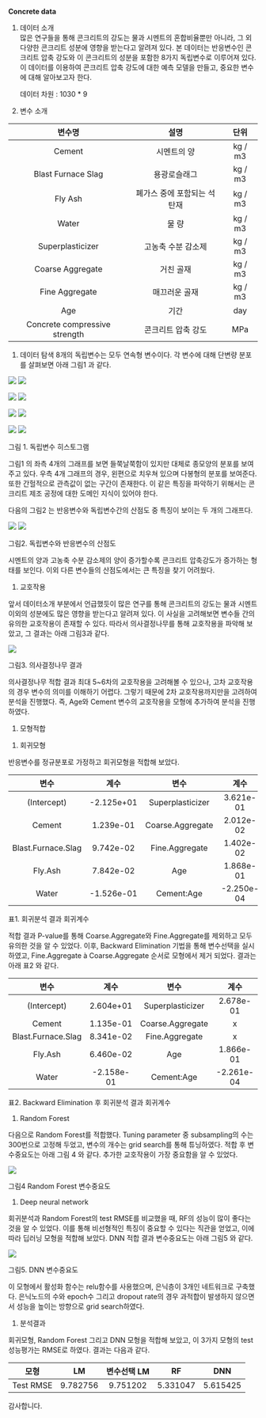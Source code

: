 ﻿**Concrete data**


1. 데이터 소개	
   많은 연구들을 통해 콘크리트의 강도는 물과 시멘트의 혼합비율뿐만 아니라, 그 외 다양한 콘크리트 성분에 영향을 받는다고 알려져 있다. 본 데이터는 반응변수인 콘크리트 압축 강도와 이 콘크리트의 성분을 포함한 8가지 독립변수로 이루어져 있다. 이 데이터를 이용하여 콘크리트 압축 강도에 대한 예측 모델을 만들고, 중요한 변수에 대해 알아보고자 한다.

   데이터 차원 : 1030 \* 9
1. 변수 소개

|변수명|설명|단위|
| :-: | :-: | :-: |
|Cement|시멘트의 양|kg / m3|
|Blast Furnace Slag|용광로슬래그|kg / m3|
|Fly Ash|폐가스 중에 포함되는 석탄재|kg / m3|
|Water|물 량|kg / m3|
|Superplasticizer|고농축 수분 감소제|kg / m3|
|Coarse Aggregate|거친 골재|kg / m3|
|Fine Aggregate|매끄러운 골재|kg / m3|
|Age|기간|day|
|Concrete compressive strength|콘크리트 압축 강도|MPa|



1. 데이터 탐색
   8개의 독립변수는 모두 연속형 변수이다. 각 변수에 대해 단변량 분포를 살펴보면 아래 그림1 과 같다.

![](Aspose.Words.a5f86a8e-f35b-487f-9c94-8fbc1b0553f1.001.png)            ![](Aspose.Words.a5f86a8e-f35b-487f-9c94-8fbc1b0553f1.002.png)

![](Aspose.Words.a5f86a8e-f35b-487f-9c94-8fbc1b0553f1.003.png)             ![](Aspose.Words.a5f86a8e-f35b-487f-9c94-8fbc1b0553f1.003.png)

![](Aspose.Words.a5f86a8e-f35b-487f-9c94-8fbc1b0553f1.001.png)             ![](Aspose.Words.a5f86a8e-f35b-487f-9c94-8fbc1b0553f1.003.png)

![](Aspose.Words.a5f86a8e-f35b-487f-9c94-8fbc1b0553f1.004.png)             ![](Aspose.Words.a5f86a8e-f35b-487f-9c94-8fbc1b0553f1.005.png)

그림 1. 독립변수 히스토그램

그림1 의 좌측 4개의 그래프를 보면 들쭉날쭉함이 있지만 대체로 종모양의 분포를 보여주고 있다. 우측 4개 그래프의 경우, 왼편으로 치우쳐 있으며 다봉형의 분포를 보여준다. 또한 간헐적으로 관측값이 없는 구간이 존재한다. 이 같은 특징을 파악하기 위해서는 콘크리트 제조 공정에 대한 도메인 지식이 있어야 한다.

다음의 그림2 는 반응변수와 독립변수간의 산점도 중 특징이 보이는 두 개의 그래프다.

![](Aspose.Words.a5f86a8e-f35b-487f-9c94-8fbc1b0553f1.006.png) ![](Aspose.Words.a5f86a8e-f35b-487f-9c94-8fbc1b0553f1.007.png)

그림2. 독립변수와 반응변수의 산점도

시멘트의 양과 고농축 수분 감소제의 양이 증가할수록 콘크리트 압축강도가 증가하는 형태를 보인다. 이외 다른 변수들의 산점도에서는 큰 특징을 찾기 어려웠다.


1. 교호작용 

앞서 데이터소개 부분에서 언급했듯이 많은 연구를 통해 콘크리트의 강도는 물과 시멘트 이외의 성분에도 많은 영향을 받는다고 알려져 있다. 이 사실을 고려해보면 변수들 간의 유의한 교호작용이 존재할 수 있다. 따라서 의사결정나무를 통해 교호작용을 파악해 보았고, 그 결과는 아래 그림3과 같다.

![](Aspose.Words.a5f86a8e-f35b-487f-9c94-8fbc1b0553f1.008.png)

그림3. 의사결정나무 결과

의사결정나무 적합 결과 최대 5~6차의 교호작용을 고려해볼 수 있으나, 고차 교호작용의 경우 변수의 의미를 이해하기 어렵다. 그렇기 때문에 2차 교호작용까지만을 고려하여 분석을 진행했다. 즉, Age와 Cement 변수의 교호작용을 모형에 추가하여 분석을 진행하였다. 

1. 모형적합
1) 회귀모형

반응변수를 정규분포로 가정하고 회귀모형을 적합해 보았다. 

|변수|계수|변수|계수|
| :-: | :-: | :-: | :-: |
|(Intercept)|-2.125e+01|Superplasticizer|3.621e-01|
|Cement|1.239e-01|Coarse.Aggregate|2.012e-02|
|Blast.Furnace.Slag|9.742e-02|Fine.Aggregate|1.402e-02|
|Fly.Ash|7.842e-02|Age|1.868e-01|
|Water|-1.526e-01|Cement:Age|-2.250e-04|
표1. 회귀분석 결과 회귀계수

적합 결과 P-value를 통해 Coarse.Aggregate와 Fine.Aggregate를 제외하고 모두 유의한 것을 알 수 있었다. 이후, Backward Elimination 기법을 통해 변수선택을 실시하였고, Fine.Aggregate à Coarse.Aggregate 순서로 모형에서 제거 되었다. 결과는 아래 표2 와 같다.

|변수|계수|변수|계수|
| :-: | :-: | :-: | :-: |
|(Intercept)|2.604e+01|Superplasticizer|2.678e-01|
|Cement|1.135e-01|Coarse.Aggregate|x|
|Blast.Furnace.Slag|8.341e-02|Fine.Aggregate|x|
|Fly.Ash|6.460e-02|Age|1.866e-01|
|Water|-2.158e-01|Cement:Age|-2.261e-04|
표2. Backward Elimination 후 회귀분석 결과 회귀계수

1) Random Forest

다음으로 Random Forest를 적합했다. Tuning parameter 중 subsampling의 수는 300번으로 고정해 두었고, 변수의 개수는 grid search를 통해 튜닝하였다. 적합 후 변수중요도는 아래 그림 4 와 같다. 추가한 교호작용이 가장 중요함을 알 수 있었다.

![](Aspose.Words.a5f86a8e-f35b-487f-9c94-8fbc1b0553f1.009.png)

그림4 Random Forest 변수중요도

1) Deep neural network

회귀분석과 Random Forest의 test RMSE를 비교했을 때, RF의 성능이 많이 좋다는 것을 알 수 있었다. 이를 통해 비선형적인 특징이 중요할 수 있다는 직관을 얻었고, 이에 따라 딥러닝 모형을 적합해 보았다. DNN 적합 결과 변수중요도는 아래 그림5 와 같다.

![](Aspose.Words.a5f86a8e-f35b-487f-9c94-8fbc1b0553f1.010.png)

그림5. DNN 변수중요도

이 모형에서 활성화 함수는 relu함수를 사용했으며, 은닉층이 3개인 네트워크로 구축했다. 은닉노드의 수와 epoch수 그리고 dropout rate의 경우 과적합이 발생하지 않으면서 성능을 높이는 방향으로 grid search하였다.

1. 분석결과

회귀모형, Random Forest 그리고 DNN 모형을 적합해 보았고, 이 3가지 모형의 test 성능평가는 RMSE로 하였다. 결과는 다음과 같다.

|모형|LM|변수선택 LM|RF|DNN|
| :-: | :-: | :-: | :-: | :-: |
|Test RMSE|9.782756|9.751202|5.331047|5.615425|

감사합니다.
